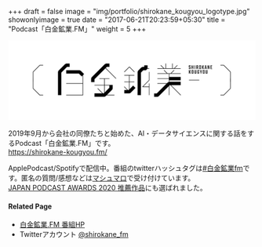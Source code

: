 +++
draft = false
image = "img/portfolio/shirokane_kougyou_logotype.jpg"
showonlyimage = true
date = "2017-06-21T20:23:59+05:30"
title = "Podcast「白金鉱業.FM」"
weight = 5
+++

<!--more-->

![](shirokane_kougyou_logotype.jpg)

2019年9月から会社の同僚たちと始めた、AI・データサイエンスに関する話をするPodcast「白金鉱業.FM」です。  
https://shirokane-kougyou.fm/

ApplePodcast/Spotifyで配信中。番組のtwitterハッシュタグは[#白金鉱業fm](https://twitter.com/search?q=%23%E7%99%BD%E9%87%91%E9%89%B1%E6%A5%ADfm&src=hashtag_click&f=live)です。匿名の質問/感想などは[マシュマロ](http://marshmallow-qa.com/shirokane_fm)で受け付けています。  
[JAPAN PODCAST AWARDS 2020 推薦作品](https://www.japanpodcastawards.com/recommends/index.html)にも選ばれました。

#### Related Page
- [白金鉱業.FM 番組HP](https://shirokane-kougyou.github.io/)
- Twitterアカウント [@shirokane_fm](https://twitter.com/shirokane_fm)

